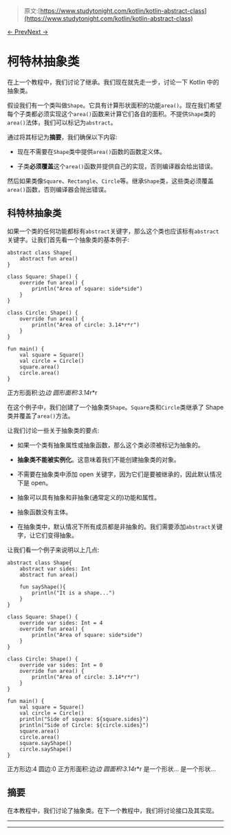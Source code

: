 > 原文:[https://www.studytonight.com/kotlin/kotlin-abstract-class](https://www.studytonight.com/kotlin/kotlin-abstract-class)

[← Prev](/kotlin/kotlin-inheritance "Kotlin Inheritance")[Next →](/kotlin/kotlin-interface "Kotlin Interface")

# 柯特林抽象类

在上一个教程中，我们讨论了继承。我们现在就先走一步，讨论一下 Kotlin 中的抽象类。

假设我们有一个类叫做`Shape`。它具有计算形状面积的功能`area()`。现在我们希望每个子类都必须实现这个`area()`函数来计算它们各自的面积。不提供`Shape`类的`area()`法体，我们可以标记为`abstract`。

通过将其标记为**摘要**，我们确保以下内容:

*   现在不需要在`Shape`类中提供`area()`函数的函数定义体。

*   子类**必须覆盖**这个`area()`函数并提供自己的实现，否则编译器会给出错误。

然后如果类像`Square`、`Rectangle`、`Circle`等。继承`Shape`类，这些类必须覆盖`area()`函数，否则编译器会抛出错误。

## 科特林抽象类

如果一个类的任何功能都标有`abstract`关键字，那么这个类也应该标有`abstract`关键字。让我们首先看一个抽象类的基本例子:

```
abstract class Shape{
    abstract fun area()
}

class Square: Shape() {
    override fun area() {
        println("Area of square: side*side")
    }
}

class Circle: Shape() {
    override fun area() {
        println("Area of circle: 3.14*r*r")
    }
}

fun main() {
    val square = Square()
    val circle = Circle()
    square.area()
    circle.area()
}
```

正方形面积:边*边
圆形面积:3.14*r*r

在这个例子中，我们创建了一个抽象类`Shape`。`Square`类和`Circle`类继承了 Shape 类并覆盖了`area()`方法。

让我们讨论一些关于抽象类的要点:

*   如果一个类有抽象属性或抽象函数，那么这个类必须被标记为抽象的。

*   **抽象类不能被实例化**。这意味着我们不能创建抽象类的对象。

*   不需要在抽象类中添加 open 关键字，因为它们是要被继承的，因此默认情况下是 open。

*   抽象可以具有抽象和非抽象(通常定义的)功能和属性。

*   抽象函数没有主体。

*   在抽象类中，默认情况下所有成员都是非抽象的。我们需要添加`abstract`关键字，让它们变得抽象。

让我们看一个例子来说明以上几点:

```
abstract class Shape{
    abstract var sides: Int
    abstract fun area()

    fun sayShape(){
        println("It is a shape...")
    }
}

class Square: Shape() {
    override var sides: Int = 4
    override fun area() {
        println("Area of square: side*side")
    }
}

class Circle: Shape() {
    override var sides: Int = 0
    override fun area() {
        println("Area of circle: 3.14*r*r")
    }
}

fun main() {
    val square = Square()
    val circle = Circle()
    println("Side of square: ${square.sides}")
    println("Side of Circle: ${circle.sides}")
    square.area()
    circle.area()
    square.sayShape()
    circle.sayShape()
}
```

正方形边:4
圆边:0
正方形面积:边*边
圆面积:3.14*r*r
是一个形状...
是一个形状...

## 摘要

在本教程中，我们讨论了抽象类。在下一个教程中，我们将讨论接口及其实现。

* * *

* * *